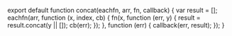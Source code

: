 

export default function concat(eachfn, arr, fn, callback) {
    var result = [];
    eachfn(arr, function (x, index, cb) {
        fn(x, function (err, y) {
            result = result.concat(y || []);
            cb(err);
        });
    }, function (err) {
        callback(err, result);
    });
}
